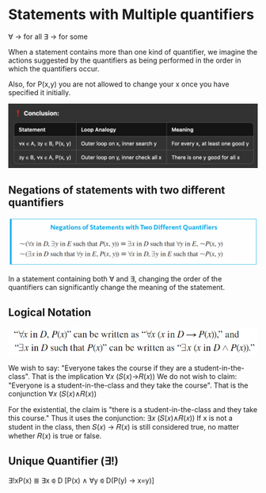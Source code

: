 # Statements with Multiple quantifiers

∀ -> for all
∃ -> for some

When a statement contains more than one kind of quantifier, we imagine the actions suggested by the
quantifiers as being performed in the order in which the quantifiers occur.

Also, for P(x,y) you are not allowed to change your x once you have specified it initially.

![Multiple Quantifiers](./res/multiple_quantifiers.png)

## Negations of statements with two different quantifiers

![Negation of multiple quantifier](./res/negation_of_mult_quant.png)

In a statement containing both ∀ and ∃, changing the order of the quantifiers can
significantly change the meaning of the statement.

## Logical Notation

![Logical Notation](./res/logical_notation.png)

We wish to say: "Everyone takes the course if they are a student-in-the-class". 
That is the implication ∀𝑥 (𝑆(𝑥)→𝑅(𝑥))
We do not wish to claim: "Everyone is a student-in-the-class and they take the course". 
That is the conjunction ∀𝑥 (𝑆(𝑥)∧𝑅(𝑥))

For the existential, the claim is "there is a student-in-the-class and they take this course." 
Thus it uses the conjunction: ∃𝑥 (𝑆(𝑥)∧𝑅(𝑥))
If x is not a student in the class, then 𝑆(𝑥) → 𝑅(𝑥) is still considered true, no matter 
whether 𝑅(𝑥) is true or false.

## Unique Quantifier (∃!)
∃!xP(x) ≣ ∃x ⟃ D [P(x) ∧ ∀y ⟃ D(P(y) -> x=y)]
